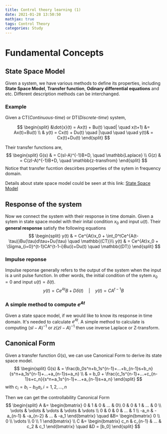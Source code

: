 ```yaml
---
title: Control theory learning (1)
date: 2021-01-28 13:50:50
mathjax: true
tags: Control Theory
categories: Study
---
```



# Fundamental Concepts

## State Space Model

Given a system, we have various methods to define its properties, including **State Space Model**,
**Transfer function**, **Odinary differential equations** and etc. Different description methods can be interchanged.

### Example

Given a CT(*Continuous-time*) or DT(*Discrete-time*) system,

$$
\begin{split}
&\dot{x}(t) = Ax(t) + Bu(t) \quad| \quad x(t+1) &= Ax(t)+Bu(t) \\
& y(t) = Cx(t) + Du(t)   \quad |\quad \quad \quad y(t)& = Cx(t)+Du(t)
\end{split}
$$

Their transfer functions are,
$$
\begin{split}
G(s) & = C(sI-A)^{-1}B+D, \quad \mathbb{Laplace} \\
G(z) & = C(zI-A)^{-1}B+D, \quad \mathbb{z-transfrom}
\end{split}
$$
Notice that transfer fucntion descirbes properties of the sytem in frequency domain.

Details about state space model could be seen at this link: [State Space Model](https://sophistt.github.io/2020/11/08/state-space-model/)

## Response of the system

Now we connect the system with their response in time domain. Given a sytem in state space model with their inital condition $x_0$ and input $u(t)$. Their **general response** satisfy the following equations
$$
\begin{split}
y(t) & = Ce^{At}x_0 + \int_0^tCe^{A(t-\tau)}Bu(\tau)d\tau+Du(\tau) \quad \mathbb{(CT)}\\
y(t) & = Ce^{At}x_0 + \Sigma_{i=0}^{t-1}CA^{t-1-i}Bu(i)+Du(t) \quad \mathbb{(DT)}
\end{split}
$$

### Impulse reponse

Impulse reponse generally refers to the output of the system when the input is a unit pulse function. In other words, the initial condition of the sytem $x_0=0$ and input $u(t)=\delta(t)$.
$$
y(t) = Ce^{At}B+D\delta(t) \quad | \quad y(t)=CA^{t-1}B
$$

### A simple method to compute $e^{At}$

Given a state space model, if we would like to know its response in time domain. It's needed to calculate $e^{At}$. A simple method to calculate is computing $(sI-A)^{-1}$ or $z(zI-A)^{-1}$ then use inverse Laplace or Z-transform.



## Canonical Form

Given a transfer function $G(s)$, we can use Canonical Form to derive its state space model.
$$
\begin{split}
G(s) & = \frac{b_0s^n+b_1s^{n-1}+...+b_{n-1}s+b_n}{s^n+a_1s^{n-1}+...+a_{n-1}s+a_n} \\
& = b_0 + \frac{c_1s^{n-1}+...+c_{n-1}s+c_n}{s^n+a_1s^{n-1}+...+a_{n-1}s+a_n}
\end{split}
$$
with $c_i=b_i-b_0a_i, i= 1, 2,..., n$

Then we can get the controllability Canonical Form
$$
\begin{split}
A &=
\begin{bmatrix}
0 & 1 & 0 & ... & 0\\
0 & 0 & 1 & ... & 0 \\
\vdots & \vdots & \vdots & \vdots & \vdots \\
0 & 0 & 0 & ... & 1 \\
-a_n & -a_{n-1} & -a_{n-2} & ... & -a_1
\end{bmatrix} \quad
&B=
\begin{bmatrix}
0 \\ 0 \\ \vdots \\ 0 \\ 1
\end{bmatrix} \\
C &= \begin{bmatrix}
c_n  & c_{n-1} & ... & c_2 & c_1
\end{bmatrix} \quad
&D  = [b_0]
\end{split}
$$
